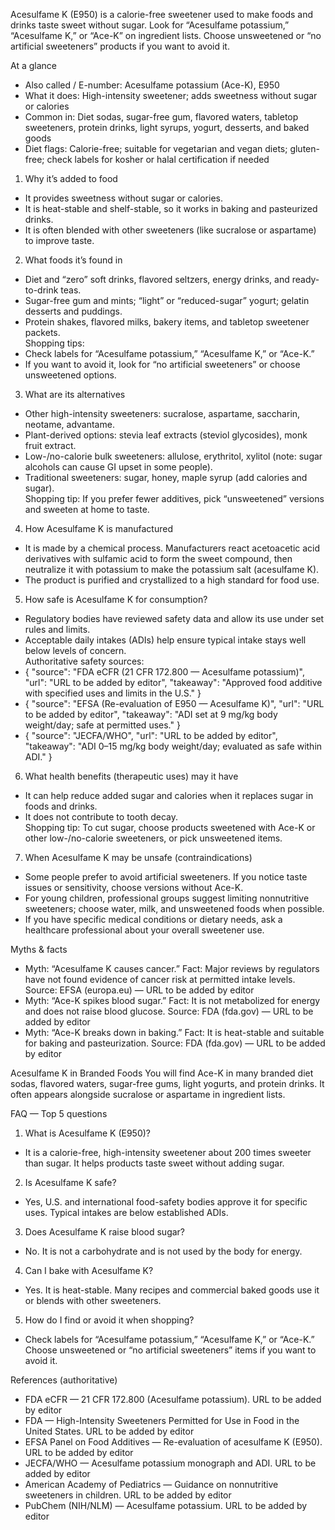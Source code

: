 Acesulfame K (E950) is a calorie-free sweetener used to make foods and drinks taste sweet without sugar. Look for “Acesulfame potassium,” “Acesulfame K,” or “Ace-K” on ingredient lists. Choose unsweetened or “no artificial sweeteners” products if you want to avoid it.

<!--more-->

At a glance
- Also called / E-number: Acesulfame potassium (Ace-K), E950
- What it does: High-intensity sweetener; adds sweetness without sugar or calories
- Common in: Diet sodas, sugar-free gum, flavored waters, tabletop sweeteners, protein drinks, light syrups, yogurt, desserts, and baked goods
- Diet flags: Calorie-free; suitable for vegetarian and vegan diets; gluten-free; check labels for kosher or halal certification if needed

1) Why it’s added to food
- It provides sweetness without sugar or calories.  
- It is heat-stable and shelf-stable, so it works in baking and pasteurized drinks.  
- It is often blended with other sweeteners (like sucralose or aspartame) to improve taste.

2) What foods it’s found in
- Diet and “zero” soft drinks, flavored seltzers, energy drinks, and ready-to-drink teas.  
- Sugar-free gum and mints; “light” or “reduced-sugar” yogurt; gelatin desserts and puddings.  
- Protein shakes, flavored milks, bakery items, and tabletop sweetener packets.  
Shopping tips:
- Check labels for “Acesulfame potassium,” “Acesulfame K,” or “Ace-K.”  
- If you want to avoid it, look for “no artificial sweeteners” or choose unsweetened options.

3) What are its alternatives
- Other high-intensity sweeteners: sucralose, aspartame, saccharin, neotame, advantame.  
- Plant-derived options: stevia leaf extracts (steviol glycosides), monk fruit extract.  
- Low-/no-calorie bulk sweeteners: allulose, erythritol, xylitol (note: sugar alcohols can cause GI upset in some people).  
- Traditional sweeteners: sugar, honey, maple syrup (add calories and sugar).  
Shopping tip: If you prefer fewer additives, pick “unsweetened” versions and sweeten at home to taste.

4) How Acesulfame K is manufactured
- It is made by a chemical process. Manufacturers react acetoacetic acid derivatives with sulfamic acid to form the sweet compound, then neutralize it with potassium to make the potassium salt (acesulfame K).  
- The product is purified and crystallized to a high standard for food use.

5) How safe is Acesulfame K for consumption?
- Regulatory bodies have reviewed safety data and allow its use under set rules and limits.  
- Acceptable daily intakes (ADIs) help ensure typical intake stays well below levels of concern.  
Authoritative safety sources:
- { "source": "FDA eCFR (21 CFR 172.800 — Acesulfame potassium)", "url": "URL to be added by editor", "takeaway": "Approved food additive with specified uses and limits in the U.S." }
- { "source": "EFSA (Re-evaluation of E950 — Acesulfame K)", "url": "URL to be added by editor", "takeaway": "ADI set at 9 mg/kg body weight/day; safe at permitted uses." }
- { "source": "JECFA/WHO", "url": "URL to be added by editor", "takeaway": "ADI 0–15 mg/kg body weight/day; evaluated as safe within ADI." }

6) What health benefits (therapeutic uses) may it have
- It can help reduce added sugar and calories when it replaces sugar in foods and drinks.  
- It does not contribute to tooth decay.  
Shopping tip: To cut sugar, choose products sweetened with Ace-K or other low-/no-calorie sweeteners, or pick unsweetened items.

7) When Acesulfame K may be unsafe (contraindications)
- Some people prefer to avoid artificial sweeteners. If you notice taste issues or sensitivity, choose versions without Ace-K.  
- For young children, professional groups suggest limiting nonnutritive sweeteners; choose water, milk, and unsweetened foods when possible.  
- If you have specific medical conditions or dietary needs, ask a healthcare professional about your overall sweetener use.

Myths & facts
- Myth: “Acesulfame K causes cancer.” Fact: Major reviews by regulators have not found evidence of cancer risk at permitted intake levels. Source: EFSA (europa.eu) — URL to be added by editor  
- Myth: “Ace-K spikes blood sugar.” Fact: It is not metabolized for energy and does not raise blood glucose. Source: FDA (fda.gov) — URL to be added by editor  
- Myth: “Ace-K breaks down in baking.” Fact: It is heat-stable and suitable for baking and pasteurization. Source: FDA (fda.gov) — URL to be added by editor

Acesulfame K in Branded Foods
You will find Ace-K in many branded diet sodas, flavored waters, sugar-free gums, light yogurts, and protein drinks. It often appears alongside sucralose or aspartame in ingredient lists.

FAQ — Top 5 questions
1) What is Acesulfame K (E950)?  
- It is a calorie-free, high-intensity sweetener about 200 times sweeter than sugar. It helps products taste sweet without adding sugar.

2) Is Acesulfame K safe?  
- Yes, U.S. and international food-safety bodies approve it for specific uses. Typical intakes are below established ADIs.

3) Does Acesulfame K raise blood sugar?  
- No. It is not a carbohydrate and is not used by the body for energy.

4) Can I bake with Acesulfame K?  
- Yes. It is heat-stable. Many recipes and commercial baked goods use it or blends with other sweeteners.

5) How do I find or avoid it when shopping?  
- Check labels for “Acesulfame potassium,” “Acesulfame K,” or “Ace-K.” Choose unsweetened or “no artificial sweeteners” items if you want to avoid it.

References (authoritative)
- FDA eCFR — 21 CFR 172.800 (Acesulfame potassium). URL to be added by editor  
- FDA — High-Intensity Sweeteners Permitted for Use in Food in the United States. URL to be added by editor  
- EFSA Panel on Food Additives — Re-evaluation of acesulfame K (E950). URL to be added by editor  
- JECFA/WHO — Acesulfame potassium monograph and ADI. URL to be added by editor  
- American Academy of Pediatrics — Guidance on nonnutritive sweeteners in children. URL to be added by editor  
- PubChem (NIH/NLM) — Acesulfame potassium. URL to be added by editor
